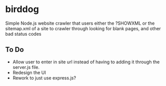 # birddog
Simple Node.js website crawler that users either the ?SHOWXML or the sitemap.xml of a site to crawler through looking for blank pages, and other bad status codes

## To Do
* Allow user to enter in site url instead of having to adding it through the server.js file.
* Redesign the UI
* Rework to just use express.js?
